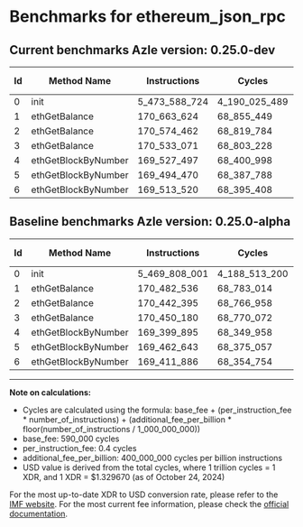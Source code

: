 # Benchmarks for ethereum_json_rpc

## Current benchmarks Azle version: 0.25.0-dev

| Id  | Method Name         | Instructions  | Cycles        | USD           | USD/Million Calls | Change                              |
| --- | ------------------- | ------------- | ------------- | ------------- | ----------------- | ----------------------------------- |
| 0   | init                | 5_473_588_724 | 4_190_025_489 | $0.0055713512 | $5_571.35         | <font color="red">+3_780_723</font> |
| 1   | ethGetBalance       | 170_663_624   | 68_855_449    | $0.0000915550 | $91.55            | <font color="red">+181_088</font>   |
| 2   | ethGetBalance       | 170_574_462   | 68_819_784    | $0.0000915076 | $91.50            | <font color="red">+132_067</font>   |
| 3   | ethGetBalance       | 170_533_071   | 68_803_228    | $0.0000914856 | $91.48            | <font color="red">+82_891</font>    |
| 4   | ethGetBlockByNumber | 169_527_497   | 68_400_998    | $0.0000909508 | $90.95            | <font color="red">+127_602</font>   |
| 5   | ethGetBlockByNumber | 169_494_470   | 68_387_788    | $0.0000909332 | $90.93            | <font color="red">+31_827</font>    |
| 6   | ethGetBlockByNumber | 169_513_520   | 68_395_408    | $0.0000909433 | $90.94            | <font color="red">+101_634</font>   |

## Baseline benchmarks Azle version: 0.25.0-alpha

| Id  | Method Name         | Instructions  | Cycles        | USD           | USD/Million Calls |
| --- | ------------------- | ------------- | ------------- | ------------- | ----------------- |
| 0   | init                | 5_469_808_001 | 4_188_513_200 | $0.0055693403 | $5_569.34         |
| 1   | ethGetBalance       | 170_482_536   | 68_783_014    | $0.0000914587 | $91.45            |
| 2   | ethGetBalance       | 170_442_395   | 68_766_958    | $0.0000914374 | $91.43            |
| 3   | ethGetBalance       | 170_450_180   | 68_770_072    | $0.0000914415 | $91.44            |
| 4   | ethGetBlockByNumber | 169_399_895   | 68_349_958    | $0.0000908829 | $90.88            |
| 5   | ethGetBlockByNumber | 169_462_643   | 68_375_057    | $0.0000909163 | $90.91            |
| 6   | ethGetBlockByNumber | 169_411_886   | 68_354_754    | $0.0000908893 | $90.88            |

---

**Note on calculations:**

- Cycles are calculated using the formula: base_fee + (per_instruction_fee \* number_of_instructions) + (additional_fee_per_billion \* floor(number_of_instructions / 1_000_000_000))
- base_fee: 590_000 cycles
- per_instruction_fee: 0.4 cycles
- additional_fee_per_billion: 400_000_000 cycles per billion instructions
- USD value is derived from the total cycles, where 1 trillion cycles = 1 XDR, and 1 XDR = $1.329670 (as of October 24, 2024)

For the most up-to-date XDR to USD conversion rate, please refer to the [IMF website](https://www.imf.org/external/np/fin/data/rms_sdrv.aspx).
For the most current fee information, please check the [official documentation](https://internetcomputer.org/docs/current/developer-docs/gas-cost#execution).

